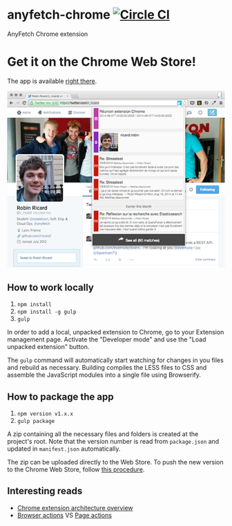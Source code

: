 anyfetch-chrome [![Circle CI](https://circleci.com/gh/AnyFetch/anyfetch-chrome.svg?style=svg)](https://circleci.com/gh/AnyFetch/anyfetch-chrome)
===============

AnyFetch Chrome extension

# Get it on the Chrome Web Store!

The app is available [right there](https://chrome.google.com/webstore/detail/anyfetch/igbnmifdfpgnbdhcnhiadcggoejocfpn).

![AnyFetch Chrome extension](res/screenshot.png)

## How to work locally

1. `npm install`
2. `npm install -g gulp`
3. `gulp`

In order to add a local, unpacked extension to Chrome, go to your Extension management page. Activate the "Developer mode" and use the "Load unpacked extension" button.

The `gulp` command will automatically start watching for changes in you files and rebuild as necessary. Building compiles the LESS files to CSS and assemble the JavaScript modules into a single file using Browserify.

## How to package the app

1. `npm version v1.x.x`
2. `gulp package`

A zip containing all the necessary files and folders is created at the project's root. Note that the version number is read from `package.json` and updated in `manifest.json` automatically.

The zip can be uploaded directly to the Web Store. To push the new version to the Chrome Web Store, follow [this procedure](https://developer.chrome.com/webstore/publish).

## Interesting reads

- [Chrome extension architecture overview](https://developer.chrome.com/extensions/overview)
- [Browser actions](https://developer.chrome.com/extensions/browserAction) VS [Page actions](https://developer.chrome.com/extensions/pageAction)
